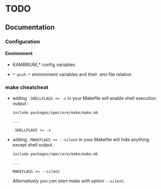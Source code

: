 # TODO

## Documentation

### Configuration

#### Environment

- KAMBRIUM\_\* config variables

- `*-push-*` environment variables and their .env file relation

### make cheatcheat

- adding `.SHELLFLAGS += -x` in your Makefile will enable shell execution output :

  ```
  include packages/npm/core/make/make.mk

  ...

  .SHELLFLAGS += -x
  ```

- adding `.MAKEFLAGS += --silent` in your Makefile will hide anything except shell output :

  ```
  include packages/npm/core/make/make.mk

  ...

  MAKEFLAGS += --silent
  ```

  _Alternatively you can start make with option `--silent`._
